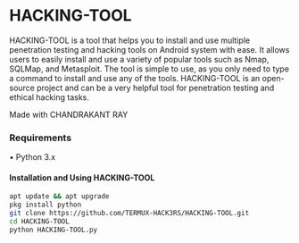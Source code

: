 

# HACKING-TOOL
HACKING-TOOL is a tool that helps you to install and use multiple penetration testing and hacking tools on Android system with ease. It allows users to easily install and use a variety of popular tools such as Nmap, SQLMap, and Metasploit. The tool is simple to use, as you only need to type a command to install and use any of the tools. HACKING-TOOL is an open-source project and can be a very helpful tool for penetration testing and ethical hacking tasks.

Made with CHANDRAKANT RAY


### Requirements
• Python 3.x

#### Installation and Using HACKING-TOOL
```bash
apt update && apt upgrade
pkg install python 
git clone https://github.com/TERMUX-HACK3RS/HACKING-TOOL.git
cd HACKING-TOOL
python HACKING-TOOL.py
```
